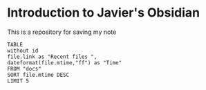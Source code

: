 
# Introduction to Javier's Obsidian

This is a repository for saving my note

```dataview
TABLE
without id
file.link as "Recent files ",
dateformat(file.mtime,"ff") as "Time"
FROM "docs"
SORT file.mtime DESC
LIMIT 5
```


